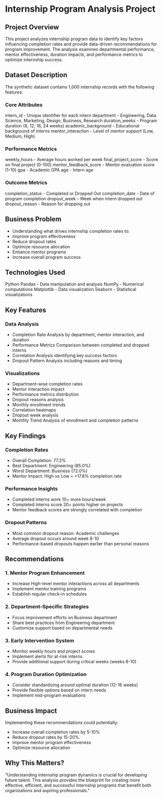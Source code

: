 # Internship Program Analysis Project
## Project Overview
This project analyzes internship program data to identify key factors influencing completion rates and provide data-driven recommendations for program improvement. The analysis examines departmental performance, mentor effectiveness, duration impacts, and performance metrics to optimize internship success.

## Dataset Description
The synthetic dataset contains 1,000 internship records with the following features:
### Core Attributes
intern_id - Unique identifier for each intern
department - Engineering, Data Science, Marketing, Design, Business, Research
duration_weeks - Program duration (8, 12, 16, 24 weeks)
academic_background - Educational background of interns
mentor_interaction - Level of mentor support (Low, Medium, High)
### Performance Metrics
weekly_hours - Average hours worked per week
final_project_score - Score on final project (0-100)
mentor_feedback_score - Mentor evaluation score (1-10)
gpa - Academic GPA
age - Intern age
### Outcome Metrics
completion_status - Completed or Dropped Out
completion_date - Date of program completion
dropout_week - Week when intern dropped out
dropout_reason - Reason for dropping out

## Business Problem
- Understanding what drives internship completion rates to:
- Improve program effectiveness
- Reduce dropout rates
- Optimize resource allocation
- Enhance mentor programs
- Increase overall program success
## Technologies Used
Python 
Pandas - Data manipulation and analysis
NumPy - Numerical computations
Matplotlib - Data visualization
Seaborn - Statistical visualizations
## Key Features
### Data Analysis
- Completion Rate Analysis by department, mentor interaction, and duration
- Performance Metrics Comparison between completed and dropped interns
- Correlation Analysis identifying key success factors
- Dropout Pattern Analysis including reasons and timing
### Visualizations
- Department-wise completion rates
- Mentor interaction impact
- Performance metrics distribution
- Dropout reasons analysis
- Monthly enrollment trends
- Correlation heatmaps
- Dropout week analysis
- Monthly Trend Analysis of enrollment and completion patterns
## Key Findings
### Completion Rates
- Overall Completion: 77.3%
- Best Department: Engineering (85.0%)
- Worst Department: Business (72.0%)
- Mentor Impact: High vs Low = +17.8% completion rate
### Performance Insights
- Completed interns work 10+ more hours/week
- Completed interns score 20+ points higher on projects
- Mentor feedback scores are strongly correlated with completion
### Dropout Patterns
- Most common dropout reason: Academic challenges
- Average dropout occurs around week 8-10
- Performance-based dropouts happen earlier than personal reasons
## Recommendations
### 1. Mentor Program Enhancement
- Increase High-level mentor interactions across all departments
- Implement mentor training programs
- Establish regular check-in schedules
### 2. Department-Specific Strategies
- Focus improvement efforts on Business department
- Share best practices from Engineering department
- Customize support based on departmental needs
### 3. Early Intervention System
- Monitor weekly hours and project scores
- Implement alerts for at-risk interns
- Provide additional support during critical weeks (weeks 6-10)
### 4. Program Duration Optimization
- Consider standardizing around optimal duration (12-16 weeks)
- Provide flexible options based on intern needs
- Implement mid-program evaluations
## Business Impact
Implementing these recommendations could potentially:
- Increase overall completion rates by 5-10%
- Reduce dropout rates by 15-20%
- Improve mentor program effectiveness
- Optimize resource allocation
## Why This Matters?
"Understanding internship program dynamics is crucial for developing future talent. This analysis provides the blueprint for creating more effective, efficient, and successful internship programs that benefit both organizations and aspiring professionals."
